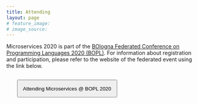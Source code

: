 ```yaml
---
title: Attending
layout: page
# feature_image: 
# image_source: 
---
```


Microservices 2020 is part of the [BOlogna Federated Conference on Programming Languages 2020 (BOPL)](https://bopl.cs.unibo.it/). 
For information about registration and participation, please refer to the website of the federated event using the link below.

<p style="margin:2em;" class="text-center">
    <a href="https://bopl.cs.unibo.it/attending"><button style="padding:1em;" type="button" class="btn btn-primary btn-lg">Attending Microservices @ BOPL 2020</button></a>
</p>